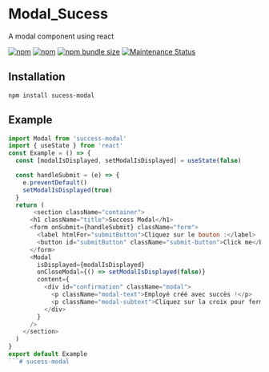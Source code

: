 # Modal_Sucess

A modal component using react

<a href="https://www.npmjs.com/package/success-modal_react"><img alt="npm" src="https://img.shields.io/npm/dw/success-modal_react"></a>
<a href="https://www.npmjs.com/package/success-modal_react"><img alt="npm" src="https://img.shields.io/npm/v/success-modal_react"></a>
<a href="https://www.npmjs.com/package/success-modal_react"><img alt="npm bundle size" src="https://img.shields.io/bundlephobia/minzip/success-modal_react"></a>
<a href="https://www.npmjs.com/package/success-modal_react">
<img alt="Maintenance Status" src="https://img.shields.io/badge/maintenance-active-green.svg" />

</a>

## Installation

```
npm install sucess-modal
```

## Example

```js
import Modal from 'success-modal'
import { useState } from 'react'
const Example = () => {
  const [modalIsDisplayed, setModalIsDisplayed] = useState(false)

  const handleSubmit = (e) => {
    e.preventDefault()
    setModalIsDisplayed(true)
  }
  return (
       <section className="container">
      <h1 className="title">Success Modal</h1>
      <form onSubmit={handleSubmit} className="form">
        <label htmlFor="submitButton">Cliquez sur le bouton :</label>
        <button id="submitButton" className="submit-button">Click me</button>
      </form>
      <Modal
        isDisplayed={modalIsDisplayed}
        onCloseModal={() => setModalIsDisplayed(false)}
        content={
          <div id="confirmation" className="modal">
            <p className="modal-text">Employé créé avec succès !</p>
            <p className="modal-subtext">Cliquez sur la croix pour fermer.</p>
          </div>
        }
      />
    </section>
  )
}
export default Example
```# sucess-modal

